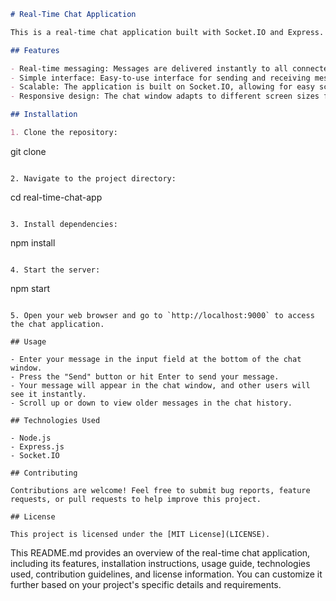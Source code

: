 ```markdown
# Real-Time Chat Application

This is a real-time chat application built with Socket.IO and Express. Users can connect to the chat room and exchange messages instantly.

## Features

- Real-time messaging: Messages are delivered instantly to all connected clients.
- Simple interface: Easy-to-use interface for sending and receiving messages.
- Scalable: The application is built on Socket.IO, allowing for easy scalability to handle large numbers of concurrent users.
- Responsive design: The chat window adapts to different screen sizes for a seamless user experience.

## Installation

1. Clone the repository:
   ```
   git clone <repository-url>
   ```

2. Navigate to the project directory:
   ```
   cd real-time-chat-app
   ```

3. Install dependencies:
   ```
   npm install
   ```

4. Start the server:
   ```
   npm start
   ```

5. Open your web browser and go to `http://localhost:9000` to access the chat application.

## Usage

- Enter your message in the input field at the bottom of the chat window.
- Press the "Send" button or hit Enter to send your message.
- Your message will appear in the chat window, and other users will see it instantly.
- Scroll up or down to view older messages in the chat history.

## Technologies Used

- Node.js
- Express.js
- Socket.IO

## Contributing

Contributions are welcome! Feel free to submit bug reports, feature requests, or pull requests to help improve this project.

## License

This project is licensed under the [MIT License](LICENSE).
```
This README.md provides an overview of the real-time chat application, including its features, installation instructions, usage guide, technologies used, contribution guidelines, and license information. You can customize it further based on your project's specific details and requirements.

